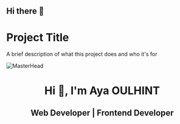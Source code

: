 ## Hi there 👋


# Project Title

A brief description of what this project does and who it's for

![MasterHead](
https://user-images.githubusercontent.com/95478989/198955082-6e78ebb5-e1e4-49f9-8d32-6e5af3984dcd.gif
)

<h1 align="center">Hi 👋, I'm Aya OULHINT</h1>
<h2 align="center">Web Developer | Frontend Developer </h2>
